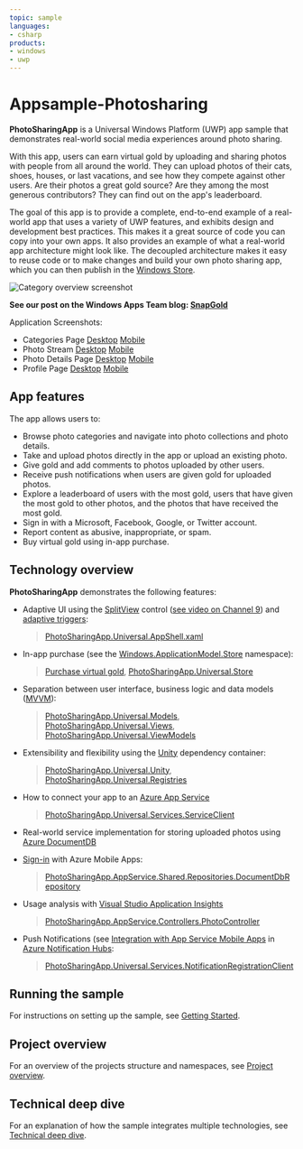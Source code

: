 ```yaml
---
topic: sample
languages:
- csharp
products:
- windows
- uwp
---
```


<!---
category: AudioVideoAndCamera ControlsLayoutAndText Data FilesFoldersAndLibraries IdentitySecurityAndEncryption Navigation NetworkingAndWebServices TrialsAdsAndInAppPurchases GlobalizationAndLocalization 
-->

# Appsample-Photosharing

**PhotoSharingApp** is a Universal Windows Platform (UWP) app sample that demonstrates real-world social media experiences around photo sharing.

With this app, users can earn virtual gold by uploading and sharing photos with people from all around the world. They can upload photos of their cats, shoes, houses, or last vacations, and see how they compete against other users. Are their photos a great gold source? Are they among the most generous contributors? They can find out on the app's leaderboard.

The goal of this app is to provide a complete, end-to-end example of a real-world app that uses a variety of UWP features, and exhibits design and development best practices. This makes it a great source of code you can copy into your own apps. It also provides an example of what a real-world app architecture might look like. The decoupled architecture makes it easy to reuse code or to make changes and build your own photo sharing app, which you can then publish in the [Windows Store](http://dev.windows.com).

![Category overview screenshot](Images/Category-Overview-Desktop-Mobile.jpg "The photo sharing app")

**See our post on the Windows Apps Team blog: <a href="https://blogs.windows.com/buildingapps/2016/03/17/uwp-azure-app-services-and-documentdb-soup-a-photo-sharing-app/">SnapGold</a>**

Application Screenshots:

- Categories Page [Desktop](Images/Category-Overview-Desktop.jpg) [Mobile](Images/Category-Overview-Mobile.jpg)
- Photo Stream [Desktop](Images/PhotoStream-Desktop.jpg) [Mobile](Images/PhotoStream-Mobile.jpg)
- Photo Details Page [Desktop](Images/PhotoDetailsPage-Desktop.jpg) [Mobile](Images/PhotoDetailsPage-Mobile.jpg)
- Profile Page [Desktop](Images/ProfilePage-Desktop.jpg) [Mobile](Images/ProfilePage-Mobile.jpg)

## App features

The app allows users to:
- Browse photo categories and navigate into photo collections and photo details.
- Take and upload photos directly in the app or upload an existing photo.
- Give gold and add comments to photos uploaded by other users.
- Receive push notifications when users are given gold for uploaded photos.
- Explore a leaderboard of users with the most gold, users that have given the most gold to other photos, and the photos that have received the most gold.
- Sign in with a Microsoft, Facebook, Google, or Twitter account.
- Report content as abusive, inappropriate, or spam.
- Buy virtual gold using in-app purchase.

## Technology overview

**PhotoSharingApp** demonstrates the following features:

- Adaptive UI using the [SplitView](https://msdn.microsoft.com/library/windows/apps/windows.ui.xaml.controls.splitview.aspx) control ([see video on Channel 9](https://channel9.msdn.com/Shows/Inside-Windows-Platform/UWP-Layout-using-SplitView-and-RelativePanel-in-C-with-XAML)) and [adaptive triggers](https://msdn.microsoft.com/library/windows/apps/windows.ui.xaml.adaptivetrigger.aspx):

    > [PhotoSharingApp.Universal.AppShell.xaml](PhotoSharingApp/PhotoSharingApp.Universal/Views/AppShell.xaml#L23)

- In-app purchase (see the [Windows.ApplicationModel.Store](https://msdn.microsoft.com/library/windows/apps/windows.applicationmodel.store.aspx) namespace):

    > [Purchase virtual gold](TechnicalDeepDive.md#in-app-purchase), [PhotoSharingApp.Universal.Store](PhotoSharingApp/PhotoSharingApp.Universal/Store)

- Separation between user interface, business logic and data models ([MVVM](https://msdn.microsoft.com/library/hh848246.aspx)):

    > [PhotoSharingApp.Universal.Models](PhotoSharingApp/PhotoSharingApp.Universal/Models),
    [PhotoSharingApp.Universal.Views](PhotoSharingApp/PhotoSharingApp.Universal/Views),  [PhotoSharingApp.Universal.ViewModels](PhotoSharingApp/PhotoSharingApp.Universal/ViewModels)

- Extensibility and flexibility using the [Unity](https://msdn.microsoft.com/library/dn223671%28v=pandp.30%29.aspx) dependency container:

    > [PhotoSharingApp.Universal.Unity](PhotoSharingApp/PhotoSharingApp.Universal/Unity), [PhotoSharingApp.Universal.Registries](PhotoSharingApp/PhotoSharingApp.Universal/Registries)

- How to connect your app to an [Azure App Service](https://azure.microsoft.com/documentation/articles/app-service-value-prop-what-is/)

    > [PhotoSharingApp.Universal.Services.ServiceClient](PhotoSharingApp/PhotoSharingApp.Universal/Services/ServiceClient.cs#L25)

- Real-world service implementation for storing uploaded photos using [Azure DocumentDB](https://azure.microsoft.com/documentation/articles/documentdb-introduction/)

- [Sign-in](https://azure.microsoft.com/documentation/articles/app-service-mobile-auth/) with Azure Mobile Apps:

    > [PhotoSharingApp.AppService.Shared.Repositories.DocumentDbRepository](PhotoSharingApp/PhotoSharingApp.AppService.Shared/Repositories/DocumentDbRepository.cs#L25)

- Usage analysis with [Visual Studio Application Insights](https://azure.microsoft.com/services/application-insights/)

    > [PhotoSharingApp.AppService.Controllers.PhotoController](PhotoSharingApp/PhotoSharingApp.AppService/Controllers/PhotoController.cs#L25)

- Push Notifications (see [Integration with App Service Mobile Apps](https://azure.microsoft.com/documentation/articles/notification-hubs-overview/#integration-with-app-service-mobile-apps) in [Azure Notification Hubs](https://azure.microsoft.com/documentation/articles/notification-hubs-overview):

    > [PhotoSharingApp.Universal.Services.NotificationRegistrationClient](PhotoSharingApp/PhotoSharingApp.Universal/Services/NotificationRegistrationClient.cs#L25)

## Running the sample

For instructions on setting up the sample, see [Getting Started](GettingStarted.md).

## Project overview

For an overview of the projects structure and namespaces, see [Project overview](ProjectOverview.md).

## Technical deep dive

For an explanation of how the sample integrates multiple technologies, see [Technical deep dive](TechnicalDeepDive.md).
